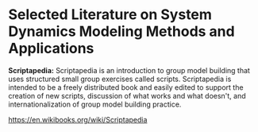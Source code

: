 # Selected Literature on System Dynamics Modeling Methods and Applications

<b>Scriptapedia:</b> Scriptapedia is an introduction to group model building that uses structured small group exercises called scripts. Scriptapedia is intended to be a freely distributed book and easily edited to support the creation of new scripts, discussion of what works and what doesn't, and internationalization of group model building practice. 

https://en.wikibooks.org/wiki/Scriptapedia
